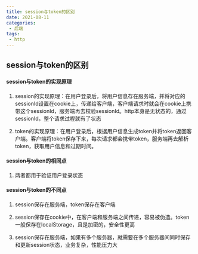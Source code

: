 ```yaml
--- 
title: session与token的区别
date: 2021-08-11
categories: 
 - 后端
tags: 
 - http
---
```


## session与token的区别

#### session与token的实现原理

1. session的实现原理：在用户登录后，将用户信息存在服务端，并将对应的sessionId设置在cookie上，传递给客户端，客户端请求时就会在cookie上携带这个sessionId，服务端再去校验sessionId。http本身是无状态的，通过sessionId，整个请求过程就有了状态

2. token的实现原理：在用户登录后，根据用户信息生成token并将token返回客户端。客户端将token保存下来，每次请求都会携带token，服务端再去解析token，获取用户信息和过期时间。

#### session与token的相同点

1. 两者都用于验证用户登录状态

#### session与token的不同点

1. session保存在服务端，token保存在客户端

2. session保存在cookie中，在客户端和服务端之间传递，容易被伪造。token一般保存在localStorage，且是加密的，安全性更高

3. session保存在服务端，如果有多个服务器，就需要在多个服务器间同时保存和更新session状态，业务复杂，性能压力大

